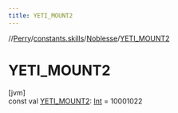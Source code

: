 ```yaml
---
title: YETI_MOUNT2
---
```

//[Perry](../../../index.html)/[constants.skills](../index.html)/[Noblesse](index.html)/[YETI_MOUNT2](-y-e-t-i_-m-o-u-n-t2.html)



# YETI_MOUNT2



[jvm]\
const val [YETI_MOUNT2](-y-e-t-i_-m-o-u-n-t2.html): [Int](https://kotlinlang.org/api/latest/jvm/stdlib/kotlin/-int/index.html) = 10001022




